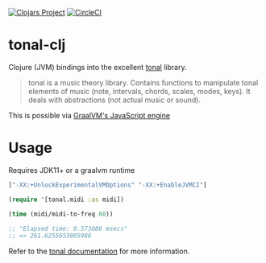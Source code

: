 [![Clojars Project](https://img.shields.io/clojars/v/wavejumper/tonal.svg)](https://clojars.org/wavejumper/tonal)
[![CircleCI](https://circleci.com/gh/wavejumper/tonal-clj.svg?style=svg)](https://circleci.com/gh/wavejumper/tonal-clj)


# tonal-clj

Clojure (JVM) bindings into the excellent [tonal](https://github.com/tonaljs/tonal) library.

> tonal is a music theory library. Contains functions to manipulate tonal elements of music (note, intervals, chords, scales, modes, keys). It deals with abstractions (not actual music or sound).

This is possible via [GraalVM's JavaScript engine](https://github.com/wavejumper/clj-polyglot)

# Usage

Requires JDK11+ or a graalvm runtime

```clojure
["-XX:+UnlockExperimentalVMOptions" "-XX:+EnableJVMCI"]
```

```clojure
(require '[tonal.midi :as midi])

(time (midi/midi-to-freq 60))

;; "Elapsed time: 0.573886 msecs"
;; => 261.6255653005986

```


Refer to the [tonal documentation](https://github.com/tonaljs/tonal#documentation) for more information.
